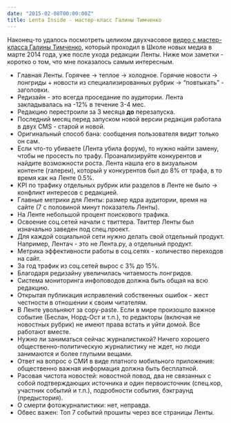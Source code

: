 ```yaml
---
date: "2015-02-08T00:00:00Z"
title: Lenta Inside - мастер-класс Галины Тимченко
---
```


Наконец-то удалось посмотреть целиком двухчасовое [видео с мастер-класса Галины Тимченко](http://www.youtube.com/watch?v=6xtBx9xZR6s), который проходил в Школе новых медиа в марте 2014 года, уже после ухода редакции Ленты. Ниже мои заметки - коротко о том, что мне показалось самым интересным.

- Главная Ленты. Горячее -> теплое -> холодное. Горячие новости -> лонгриды + новости из специализированных рубрик -> “повтыкать” - заголовки.
- Редизайн - это всегда проседание по аудитории. Лента закладывалась на -12% в течение 3-4 мес.
- Редакцию перестроили за 3 месяца __до__ перезапуска.
- Последний месяц перед запуском новой версии редакция работала в двух CMS - старой и новой.
- Оригинальный способ бана: сообщения пользователя видит только он сам.
- Если что-то убиваете (Лента убила форум), то нужно найти замену, чтобы не просесть по трафу. Проанализируйте конкурентов и найдите возможности роста. Лента нашла его в визуальном контенте (галереи), который у конкурентов был до 8% от трафа, в то время как на Ленте 0.5%.
- KPI по трафику отдельных рубрик или разделов в Ленте не было -> конфликт интересов с редакцией.
- Главные метрики для Ленты: размер ядра аудитории, время на сайте (7 с половиной минут показатель Ленты).
- На Ленте небольшой процент поискового трафика.
- Освоение соц.сетей начали с твиттера. Твиттер Ленты был изначально заведен под спец.проект.
- Для каждой социальной сети нужно делать свой отдельный продукт. Например, Лентач - это не Лента.ру, а отдельный продукт.
- Метрика эффективности работы в соц.сетях - количество переходов на сайт.
- За год трафик из соц.сетей вырос с 3% до 15%.
- Благодаря редизайну увеличилась читаемость лонгридов.
- Система мониторинга инфоповодов должна быть общая на всю редакцию.
- Открытая публикация исправлений собственных ошибок - жест честности в отношении к своим читателям.
- В Ленте увольняют за copy-paste. Если в мире произошло важное событие (Беслан, Норд-Ост и т.п.), то редакторы (включая не новостных рубрик) не имеют права встать и уйти домой. Все работают вместе.
- Нужно ли заниматься сейчас журналистикой? Ничего хорошего общественно-политическую журналистику не ждет, но люди занимаются и более глупыми вещами.
- Ответ на вопрос о СМИ в виде платного мобильного приложения: общественно важная информация должна быть бесплатной.
- Расовая чистота новостей: новостной повод, два не связанных с собой подтверждающих источника и один первоисточник (спец.кор, участник событий и т.п.), подробности события, бэкграунд (предыстория).
- О смерти фотожурналистики: нет, неправда.
- Обвес важен: Топ 7 событий прошиты через все страницы Ленты.